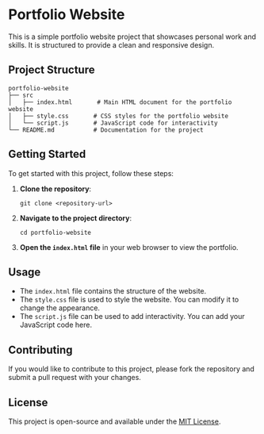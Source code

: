 # Portfolio Website

This is a simple portfolio website project that showcases personal work and skills. It is structured to provide a clean and responsive design.

## Project Structure

```
portfolio-website
├── src
│   ├── index.html       # Main HTML document for the portfolio website
│   ├── style.css       # CSS styles for the portfolio website
│   └── script.js       # JavaScript code for interactivity
└── README.md           # Documentation for the project
```

## Getting Started

To get started with this project, follow these steps:

1. **Clone the repository**:
   ```
   git clone <repository-url>
   ```

2. **Navigate to the project directory**:
   ```
   cd portfolio-website
   ```

3. **Open the `index.html` file** in your web browser to view the portfolio.

## Usage

- The `index.html` file contains the structure of the website.
- The `style.css` file is used to style the website. You can modify it to change the appearance.
- The `script.js` file can be used to add interactivity. You can add your JavaScript code here.

## Contributing

If you would like to contribute to this project, please fork the repository and submit a pull request with your changes.

## License

This project is open-source and available under the [MIT License](LICENSE).
